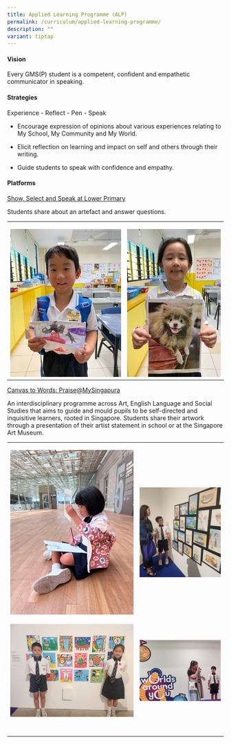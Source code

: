 ```yaml
---
title: Applied Learning Programme (ALP)
permalink: /curriculum/applied-learning-programme/
description: ""
variant: tiptap
---
```

<h4>Vision</h4>
<p>Every GMS(P) student is a competent, confident and empathetic communicator
in speaking.</p>
<h4>Strategies</h4>
<p>Experience - Reflect - Pen - Speak</p>
<ul>
<li>
<p>Encourage expression of opinions about various experiences relating to
My School, My Community and My World.</p>
</li>
<li>
<p>Elicit reflection on learning and impact on self and others through their
writing.</p>
</li>
<li>
<p>Guide students to speak with confidence and empathy.</p>
</li>
</ul>
<h4>Platforms</h4>
<p><u>Show, Select and Speak at Lower Primary</u>
</p>
<p>Students share about an artefact and answer questions.</p>
<table style="minWidth: 50px">
<colgroup>
<col>
<col>
</colgroup>
<tbody>
<tr>
<th rowspan="1" colspan="1">
<p></p>
<div class="isomer-image-wrapper">
<img style="width: 100%" height="auto" width="100%" alt="Pic 1: Show and Tell" src="/images/01_Show_and_Tell__1_.jpg">
</div>
</th>
<th rowspan="1" colspan="1">
<p></p>
<div class="isomer-image-wrapper">
<img style="width: 100%" height="auto" width="100%" alt="Pic 2: Show and Tell" src="/images/02_Show_and_Tell__2_.jpg">
</div>
</th>
</tr>
</tbody>
</table>
<p><u>Canvas to Words: Praise@MySingapura</u>
</p>
<p>An interdisciplinary programme across Art, English Language and Social
Studies that aims to guide and mould pupils to be self-directed and inquisitive
learners, rooted in Singapore. Students share their artwork through a presentation
of their artist statement in school or at the Singapore Art Museum.</p>
<table style="minWidth: 50px">
<colgroup>
<col>
<col>
</colgroup>
<tbody>
<tr>
<th rowspan="1" colspan="1">
<p></p>
<div class="isomer-image-wrapper">
<img style="width: 100%" height="auto" width="100%" alt="Pic 3: Praise@mySingapura" src="/images/03_Praise_mySingapura.jpg">
</div>
</th>
<th rowspan="1" colspan="1">
<p></p>
<div class="isomer-image-wrapper">
<img style="width: 100%" height="auto" width="100%" alt="Pic 4: Praise@mySingapura" src="/images/04_Praise_mySingapura.jpg">
</div>
</th>
</tr>
<tr>
<td rowspan="1" colspan="1">
<p></p>
<div class="isomer-image-wrapper">
<img style="width: 100%" height="auto" width="100%" alt="Pic 5: Praise@mySingapura" src="/images/05_Praise_mySingapura.jpg">
</div>
</td>
<td rowspan="1" colspan="1">
<p></p>
<div class="isomer-image-wrapper">
<img style="width: 100%" height="auto" width="100%" alt="Pic 6: Praise@mySingapura" src="/images/06_Praise_mySingapura.jpg">
</div>
</td>
</tr>
<tr>
<td rowspan="1" colspan="1">
<p></p>
</td>
<td rowspan="1" colspan="1">
<p></p>
</td>
</tr>
<tr>
<td rowspan="1" colspan="1">
<p></p>
</td>
<td rowspan="1" colspan="1">
<p></p>
</td>
</tr>
</tbody>
</table>
<p>
<br>
</p>